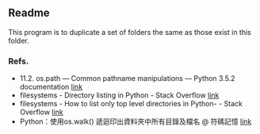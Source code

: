 ## Readme
This program is to duplicate a set of folders the same as those exist in this folder.

### Refs.
* 11.2. os.path — Common pathname manipulations — Python 3.5.2 documentation [link](https://docs.python.org/3/library/os.path.html)
* filesystems - Directory listing in Python - Stack Overflow [link](http://stackoverflow.com/questions/120656/directory-listing-in-python)
* filesystems - How to list only top level directories in Python- - Stack Overflow [link](http://stackoverflow.com/questions/141291/how-to-list-only-top-level-directories-in-python)
* Python：使用os.walk() 遞迴印出資料夾中所有目錄及檔名 @ 符碼記憶 [link](http://www.ewdna.com/2012/04/pythonoswalk.html)